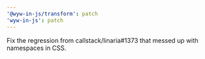```yaml
---
'@wyw-in-js/transform': patch
'wyw-in-js': patch
---
```


Fix the regression from callstack/linaria#1373 that messed up with namespaces in CSS.
